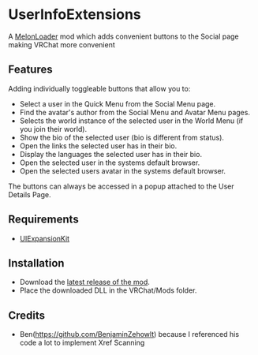# UserInfoExtensions

A [MelonLoader](https://github.com/LavaGang/MelonLoader) mod which adds convenient buttons to the Social page making VRChat more convenient

## Features
Adding individually toggleable buttons that allow you to:
 - Select a user in the Quick Menu from the Social Menu page.
 - Find the avatar's author from the Social Menu and Avatar Menu pages.
 - Selects the world instance of the selected user in the World Menu (if you join their world).
 - Show the bio of the selected user (bio is different from status).
 - Open the links the selected user has in their bio.
 - Display the languages the selected user has in their bio.
 - Open the selected user in the systems default browser.
 - Open the selected users avatar in the systems default browser.

The buttons can always be accessed in a popup attached to the User Details Page.

## Requirements
 - [UIExpansionKit](https://github.com/knah/VRCMods/tree/master/UIExpansionKit)

## Installation
 - Download the [latest release of the mod](https://github.com/loukylor/UserInfoExtensions/releases).
 - Place the downloaded DLL in the VRChat/Mods folder.

## Credits
 - Ben(https://github.com/BenjaminZehowlt) because I referenced his code a lot to implement Xref Scanning
